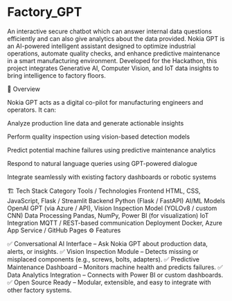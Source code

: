 # Factory_GPT
An interactive secure chatbot which can answer internal data questions efficiently and can also give analytics about the data provided.
Nokia GPT is an AI-powered intelligent assistant designed to optimize industrial operations, automate quality checks, and enhance predictive maintenance in a smart manufacturing environment.
Developed for the Hackathon, this project integrates Generative AI, Computer Vision, and IoT data insights to bring intelligence to factory floors.

🧠 Overview

Nokia GPT acts as a digital co-pilot for manufacturing engineers and operators.
It can:

Analyze production line data and generate actionable insights

Perform quality inspection using vision-based detection models

Predict potential machine failures using predictive maintenance analytics

Respond to natural language queries using GPT-powered dialogue

Integrate seamlessly with existing factory dashboards or robotic systems

🏗️ Tech Stack
Category	Tools / Technologies
Frontend	HTML, CSS, JavaScript, Flask / Streamlit
Backend	Python (Flask / FastAPI)
AI/ML Models	OpenAI GPT (via Azure / API), Vision Inspection Model (YOLOv8 / custom CNN)
Data Processing	Pandas, NumPy, Power BI (for visualization)
IoT Integration	MQTT / REST-based communication
Deployment	Docker, Azure App Service / GitHub Pages
⚙️ Features

✅ Conversational AI Interface – Ask Nokia GPT about production data, alerts, or insights.
✅ Vision Inspection Module – Detects missing or misplaced components (e.g., screws, bolts, adapters).
✅ Predictive Maintenance Dashboard – Monitors machine health and predicts failures.
✅ Data Analytics Integration – Connects with Power BI or custom dashboards.
✅ Open Source Ready – Modular, extensible, and easy to integrate with other factory systems.

